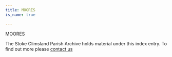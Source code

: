 ```yaml
---
title: MOORES
is_name: true

---
```


MOORES


The Stoke Climsland Parish Archive holds material under this index entry. To find out more please [contact us](/contact/)
